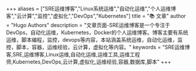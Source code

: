 +++
aliases = ["SRE运维博客","Linux系统运维","自动化运维","个人运维博客","云计算","监控","虚拟化","DevOps","Kubernetes"]
title = "📚 文章"
author = "Hugo Authors"
description = "文章页面-SRE运维博客是一个专注于DevOps，自动化运维，Kubernetes，Docker的个人运维博客。博客主要有系统运维，脚本编程，监控，devops等内容，本站涵盖系统运维，自动化运维，监控，脚本，容器，运维经验，云计算，虚拟化等内容。"
keywords = "SRE运维博客,SRE,运维博客,Linux运维,自动化运维,运维工具,运维工程师,Kubernetes,DevOps,云计算,虚拟化,运维经验,容器,数据库,脚本"
+++
